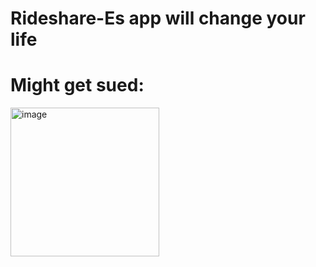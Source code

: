 # Rideshare-Es app will change your life 

# Might get sued:
<img width="238" alt="image" src="https://user-images.githubusercontent.com/61043066/155165274-21b411cd-0476-42c0-a91c-6017f61324e2.png">
